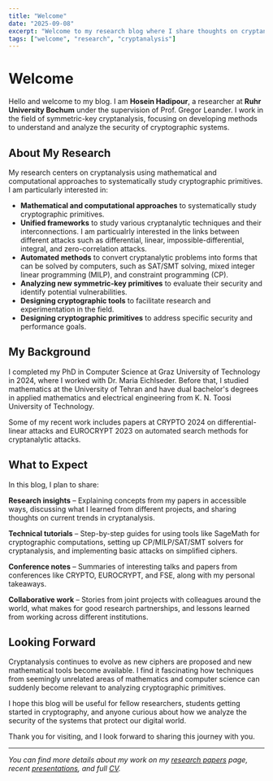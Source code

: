 ```yaml
---
title: "Welcome"
date: "2025-09-08"
excerpt: "Welcome to my research blog where I share thoughts on cryptanalysis, mathematical programming, and automated security analysis."
tags: ["welcome", "research", "cryptanalysis"]
---
```


# Welcome

Hello and welcome to my blog. I am **Hosein Hadipour**, a researcher at **Ruhr University Bochum** under the supervision of Prof. Gregor Leander. I work in the field of symmetric-key cryptanalysis, focusing on developing methods to understand and analyze the security of cryptographic systems.

## About My Research

My research centers on cryptanalysis using mathematical and computational approaches to systematically study cryptographic primitives. 
I am particularly interested in:

- **Mathematical and computational approaches** to systematically study cryptographic primitives.
- **Unified frameworks** to study various cryptanalytic techniques and their interconnections. I am particualrly interested in the links between different attacks such as differential, linear, impossible-differential, integral, and zero-correlation attacks.
- **Automated methods** to convert cryptanalytic problems into forms that can be solved by computers, such as SAT/SMT solving, mixed integer linear programming (MILP), and constraint programming (CP).
- **Analyzing new symmetric-key primitives** to evaluate their security and identify potential vulnerabilities. 
- **Designing cryptographic tools** to facilitate research and experimentation in the field. 
- **Designing cryptographic primitives** to address specific security and performance goals.

## My Background

I completed my PhD in Computer Science at Graz University of Technology in 2024, where I worked with Dr. Maria Eichlseder. 
Before that, I studied mathematics at the University of Tehran and have dual bachelor's degrees in applied mathematics and electrical engineering from K. N. Toosi University of Technology.

Some of my recent work includes papers at CRYPTO 2024 on differential-linear attacks and EUROCRYPT 2023 on automated search methods for cryptanalytic attacks.

## What to Expect

In this blog, I plan to share:

**Research insights** – Explaining concepts from my papers in accessible ways, discussing what I learned from different projects, and sharing thoughts on current trends in cryptanalysis.

**Technical tutorials** – Step-by-step guides for using tools like SageMath for cryptographic computations, setting up CP/MILP/SAT/SMT solvers for cryptanalysis, and implementing basic attacks on simplified ciphers.

**Conference notes** – Summaries of interesting talks and papers from conferences like CRYPTO, EUROCRYPT, and FSE, along with my personal takeaways.

**Collaborative work** – Stories from joint projects with colleagues around the world, what makes for good research partnerships, and lessons learned from working across different institutions.

## Looking Forward

Cryptanalysis continues to evolve as new ciphers are proposed and new mathematical tools become available. 
I find it fascinating how techniques from seemingly unrelated areas of mathematics and computer science can suddenly become relevant to analyzing cryptographic primitives.

I hope this blog will be useful for fellow researchers, students getting started in cryptography, and anyone curious about how we analyze the security of the systems that protect our digital world.

Thank you for visiting, and I look forward to sharing this journey with you.

---

*You can find more details about my work on my [research papers](/papers) page, recent [presentations](/talks), and full [CV](/cv).*
